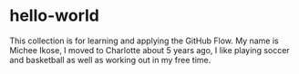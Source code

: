# hello-world
This collection is for learning and applying the GitHub Flow.
My name is Michee Ikose, I moved to Charlotte about 5 years ago, I like playing soccer and basketball as well as working out in my free time.
